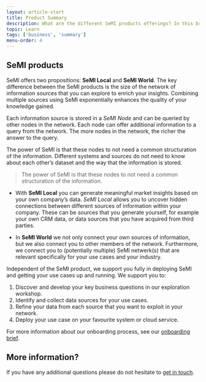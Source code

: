 ```yaml
---
layout: article-start
title: Product Summary
description: What are the different SeMI products offerings? In this brief you will discover which product fits your organisation best. 
topic: Learn
tags: ['business', 'summary']
menu-order: 4
---
```


## SeMI products

SeMI offers two propositions: **SeMI Local** and **SeMI World**. The key difference between the SeMI products is the size of the network of information sources that you can explore to enrich your insights. Combining multiple sources using SeMI exponentially enhances the quality of your knowledge gained.

Each information source is stored in a *SeMI Node* and can be queried by other nodes in the network. Each node can offer additional information to a query from the network. The more nodes in the network, the richer the answer to the query.

The power of SeMI is that these nodes to not need a common structuration of the information. Different systems and sources do not need to know about each other’s dataset and the way that the information is stored. 

> The power of SeMI is that these nodes to not need a common structuration of the information. 

- With **SeMI Local** you can generate meaningful market insights based on your own company’s data. *SeMI Local* allows you to uncover hidden connections between different sources of information within your company. These can be sources that you generate yourself, for example your own CRM data, or data sources that you have acquired from third parties. 

- In **SeMI World** we not only connect your own sources of information, but we also connect you to other members of the network. Furthermore, we connect you to (potentially multiple) SeMI netwerk(s) that are relevant specifically for your use cases and your industry.  

Independent of the SeMI product, we support you fully in deploying SeMI and getting your use cases up and running. We support you to:

1. Discover and develop your key business questions in our exploration workshop.
2. Identify and collect data sources for your use cases.
3. Refine your data from each source that you want to exploit in your network.
4. Deploy your use case on your favourite system or cloud service.

For more information about our onboarding process, see our [onboarding brief](/knowledge-base/start/onboarding-brief/).

## More information?
If you have any additional questions please do not hesitate to [get in touch](/contact/).

